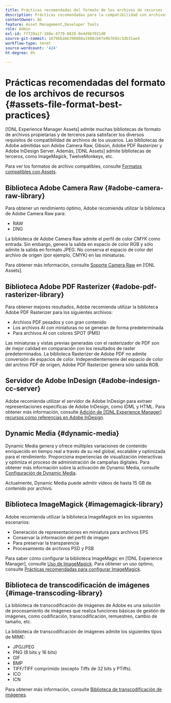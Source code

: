 ```yaml
---
title: Prácticas recomendadas del formato de los archivos de recursos
description: Prácticas recomendadas para la compatibilidad con archivos en  [!DNL Experience Manager] Assets.
contentOwner: AG
feature: Asset Management,Developer Tools
role: Admin
exl-id: ff739a17-188e-4779-8820-9e4d9b7031d0
source-git-commit: 1679bbab6390808a1988cb6fe9b7692c3db31ae4
workflow-type: tm+mt
source-wordcount: '424'
ht-degree: 0%

---
```


# Prácticas recomendadas del formato de los archivos de recursos {#assets-file-format-best-practices}

[!DNL Experience Manager Assets] admite muchas bibliotecas de formato de archivos propietarias y de terceros para satisfacer los diversos requisitos de compatibilidad de archivos de los usuarios. Las bibliotecas de Adobe admitidas son Adobe Camera Raw, Gibson, Adobe PDF Rasterizer y Adobe InDesign Server. Además, [!DNL Assets] admite bibliotecas de terceros, como ImageMagick, TwelveMonkeys, etc.

Para ver los formatos de archivo compatibles, consulte [Formatos compatibles con Assets](assets-formats.md).

## Biblioteca Adobe Camera Raw {#adobe-camera-raw-library}

Para obtener un rendimiento óptimo, Adobe recomienda utilizar la biblioteca de Adobe Camera Raw para:

* RAW
* DNG

La biblioteca de Adobe Camera Raw admite el perfil de color CMYK como entrada. Sin embargo, genera la salida en espacio de color RGB y sólo admite la salida en formato JPEG. No conserva el espacio de color del archivo de origen (por ejemplo, CMYK) en las miniaturas.

Para obtener más información, consulte [Soporte Camera Raw](camera-raw.md) en [!DNL Assets].

## Biblioteca Adobe PDF Rasterizer {#adobe-pdf-rasterizer-library}

Para obtener mejores resultados, Adobe recomienda utilizar la biblioteca Adobe PDF Rasterizer para los siguientes archivos:

* Archivos PDF pesados y con gran contenido
* Los archivos AI con miniaturas no se generan de forma predeterminada
* Para archivos AI con colores SPOT (PMS)

Las miniaturas y vistas previas generadas con el rasterizador de PDF son de mejor calidad en comparación con los resultados de raster predeterminados. La biblioteca Rasterizer de Adobe PDF no admite conversión de espacios de color. Independientemente del espacio de color del archivo PDF de origen, Adobe PDF Rasterizer genera sólo salida RGB.

## Servidor de Adobe InDesign {#adobe-indesign-cc-server}

Adobe recomienda utilizar el servidor de Adobe InDesign para extraer representaciones específicas de Adobe InDesign, como IDML y HTML. Para obtener más información, consulte [Adición de [!DNL Experience Manager] recursos como referencias en Adobe InDesign](managing-linked-subassets.md#add-aem-assets-as-references-in-adobe-indesign).

## Dynamic Media  {#dynamic-media}

Dynamic Media genera y ofrece múltiples variaciones de contenido enriquecido en tiempo real a través de su red global, escalable y optimizada para el rendimiento. Proporciona experiencias de visualización interactivas y optimiza el proceso de administración de campañas digitales. Para obtener más información sobre la activación de Dynamic Media, consulte [Configuración de Dynamic Media](config-dynamic.md).

Actualmente, Dynamic Media puede admitir vídeos de hasta 15 GB de contenido por archivo.

## Biblioteca ImageMagick {#imagemagick-library}

Adobe recomienda utilizar la biblioteca ImageMagick en los siguientes escenarios:

* Generación de representaciones en miniatura para archivos EPS
* Conservar la información del perfil de imagen
* Para preservar la transparencia
* Procesamiento de archivos PSD y PSB

Para saber cómo configurar la biblioteca ImageMagic en [!DNL Experience Manager], consulte [Uso de ImageMagick](media-handlers.md#an-example-using-imagemagick). Para obtener un uso óptimo, consulte [Prácticas recomendadas para configurar ImageMagick](best-practices-for-imagemagick.md).

## Biblioteca de transcodificación de imágenes {#image-transcoding-library}

La biblioteca de transcodificación de imágenes de Adobe es una solución de procesamiento de imágenes que realiza funciones básicas de gestión de imágenes, como codificación, transcodificación, remuestreo, cambio de tamaño, etc.

La biblioteca de transcodificación de imágenes admite los siguientes tipos de MIME:

* JPG/JPEG
* PNG (8 bits y 16 bits)
* GIF
* BMP
* TIFF/TIFF comprimido (excepto Tiffs de 32 bits y PTiffs).
* ICO
* ICN

Para obtener más información, consulte [Biblioteca de transcodificación de imágenes](imaging-transcoding-library.md).
